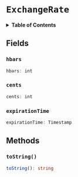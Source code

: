 # `ExchangeRate`

<details>
<summary><b>Table of Contents</b></summary>

| Item | Java | JavaScript | Go
| - | - | - | - |
| [`hbars`](#hbars) | ✅ | ✅ | ✅
| [`cents`](#cents) | ✅ | ✅ | ✅
| [`expirationTime`](#expirationtime) | ✅ | ✅ | ✅
| [`toString()`](#tostring) | ✅ | ✅ | ✅

</details>

## Fields

### `hbars`

```typescript
hbars: int
```

### `cents`

```typescript
cents: int
```

### `expirationTime`

```typescript
expirationTime: Timestamp
```

## Methods

### `toString()`

```typescript
toString(): string
```

